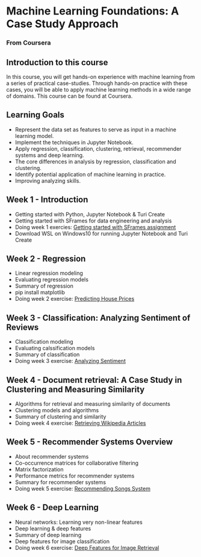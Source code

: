 # Machine Learning Foundations: A Case Study Approach
### From Coursera

## Introduction to this course
In this course, you will get hands-on experience with machine learning from a series of practical case-studies. Through hands-on practice with these cases, you will be able to apply machine learning methods in a wide range of domains. This course can be found at Coursera.

## Learning Goals
- Represent the data set as features to serve as input in a machine learning model.
- Implement the techniques in Jupyter Notebook.
- Apply regression, classification, clustering, retrieval, recommender systems and deep learning.
- The core differences in analysis by regression, classification and clustering.
- Identify potential application of machine learning in practice.
- Improving analyzing skills.

## Week 1 - Introduction
- Getting started with Python, Jupyter Notebook & Turi Create
- Getting started with SFrames for data engineering and analysis
- Doing week 1 exercies: [Getting started with SFrames assignment](https://github.com/sealigu/-Machine_Learning-Foundations_A_Case_Study_Approach/blob/master/Exercise/Week1/week1_SFrames.ipynb)
- Download WSL on Windows10 for running Jupyter Notebook and Turi Create

## Week 2 - Regression
- Linear regression modeling
- Evaluating regression models
- Summary of regression
- pip install matplotlib
- Doing week 2 exercise: [Predicting House Prices](https://github.com/sealigu/-Machine_Learning-Foundations_A_Case_Study_Approach/blob/master/Exercise/Week2/Predicting_house_prices.ipynb)

## Week 3 - Classification: Analyzing Sentiment of Reviews
- Classification modeling
- Evaluating calssification models
- Summary of classification
- Doing week 3 exercise: [Analyzing Sentiment](https://github.com/sealigu/-Machine_Learning-Foundations_A_Case_Study_Approach/blob/master/Exercise/Week3/week3_classifier.ipynb)

## Week 4 - Document retrieval: A Case Study in Clustering and Measuring Similarity
- Algorithms for retrieval and measuring similarity of documents
- Clustering models and algorithms
- Summary of clustering and similarity
- Doing week 4 exercise: [Retrieving Wikipedia Articles](https://github.com/sealigu/-Machine_Learning-Foundations_A_Case_Study_Approach/blob/master/Exercise/Week4/Retrieving_Wikipedia-Articles.ipynb)

## Week 5 - Recommender Systems Overview
- About recommender systems
- Co-occurrence matrices for collaborative filtering
- Matrix factorization
- Performance metrics for recommender systems
- Summary for recommender systems
- Doing week 5 exercise: [Recommending Songs System](https://github.com/sealigu/-Machine_Learning-Foundations_A_Case_Study_Approach/blob/master/Exercise/Week5/Recommending%20Songs.ipynb)

## Week 6 - Deep Learning
- Neural networks: Learning very non-linear features
- Deep learning & deep features
- Summary of deep learning
- Deep features for image classification
- Doing week 6 exercise: [Deep Features for Image Retrieval](https://github.com/sealigu/-Machine_Learning-Foundations_A_Case_Study_Approach/blob/master/Exercise/Week6/Deep_Feature_for_Image_Retrieval.ipynb)
